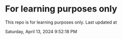 # For learning purposes only
This repo is for learning purposes only.
Last updated at

Saturday, April 13, 2024 9:52:18 PM

